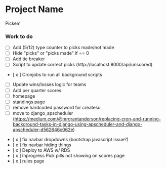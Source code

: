 # Project Name
Pickem

### Work to do 
- [ ] Add (5/12) type counter to picks made/not made 
- [ ] Hide "picks" or "picks made" if == 0 
- [ ] Add tie breaker 
- [ ] Script to update correct picks (http://localhost:8000/api/unscored)
- [ x ] Cronjobs to run all background scripts 
- [ ] Update wins/losses logic for teams 
- [ ] Add per quarter scores 
- [ ] homepage 
- [ ] standings page 
- [ ] remove hardcoded password for createsu
- [ ] move to django_apscheduler (https://medium.com/@mrgrantanderson/replacing-cron-and-running-background-tasks-in-django-using-apscheduler-and-django-apscheduler-d562646c062e)

- [ x ] fix navbar dropdowns (bootstrap javascript issue?)
- [ x ] fix navbar hiding things
- [ x ] Deploy to AWS w/ RDS 
- [ x ] Inprogress Pick pills not showing on scores page 
- [ x ] rules page 